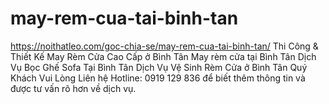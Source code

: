 # may-rem-cua-tai-binh-tan
https://noithatleo.com/goc-chia-se/may-rem-cua-tai-binh-tan/      Thi Công &amp; Thiết Kế May Rèm Cửa Cao Cấp ở Bình Tân May rèm cửa tại Bình Tân Dịch Vụ Bọc Ghế Sofa Tại Bình Tân Dịch Vụ Vệ Sinh Rèm Cửa ở Bình Tân Quý Khách Vui Lòng Liên hệ Hotline: 0919 129 836 để biết thêm thông tin và được tư vấn rõ hơn về dịch vụ.  
